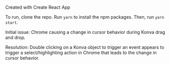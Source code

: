 Created with Create React App

To run, clone the repo. Run ```yarn``` to install the npm packages. Then, run ```yarn start```.

Initial issue:
Chrome causing a change in cursor behavior during Konva drag and drop.

Resolution:
Double clicking on a Konva object to trigger an event appears to trigger a select/highlighting action in Chrome that leads to the change in cursor behavior.
